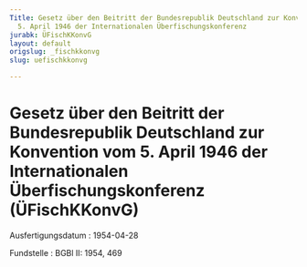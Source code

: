 ```yaml
---
Title: Gesetz über den Beitritt der Bundesrepublik Deutschland zur Konvention vom
  5. April 1946 der Internationalen Überfischungskonferenz
jurabk: ÜFischKKonvG
layout: default
origslug: _fischkkonvg
slug: uefischkkonvg

---
```


# Gesetz über den Beitritt der Bundesrepublik Deutschland zur Konvention vom 5. April 1946 der Internationalen Überfischungskonferenz (ÜFischKKonvG)

Ausfertigungsdatum
:   1954-04-28

Fundstelle
:   BGBl II: 1954, 469

